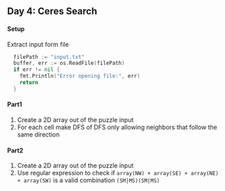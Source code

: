 ## Day 4: Ceres Search

#### Setup 
Extract input form file 
```go
  filePath := "input.txt"
  buffer, err := os.ReadFile(filePath)
  if err != nil {
    fmt.Println("Error opening file:", err)
    return
  }
```

#### Part1
1. Create a 2D array out of the puzzle input 
2. For each cell make DFS of DFS only allowing neighbors that follow the same direction

#### Part2
1. Create a 2D array out of the puzzle input 
2. Use regular expression to check if `array(NW) + array(SE) + array(NE) + array(SW)` is a valid combination `(SM|MS)(SM|MS)`



